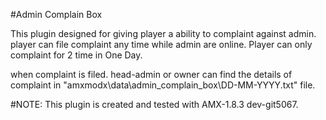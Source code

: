 #Admin Complain Box

This plugin designed for giving player a ability to complaint against admin. player can file complaint any time while admin are online.
Player can only complaint for 2 time in One Day.

when complaint is filed. head-admin or owner can find the details of complaint in "amxmodx\data\admin_complain_box\DD-MM-YYYY.txt" file.

#NOTE: This plugin is created and tested with AMX-1.8.3 dev-git5067.
